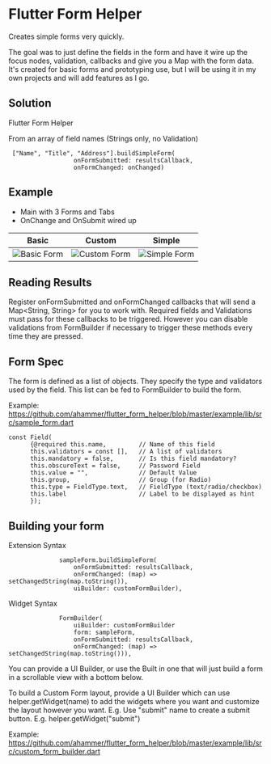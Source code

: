 # Flutter Form Helper
Creates simple forms very quickly.

The goal was to just define the fields in the form and have it wire up the focus nodes, validation, callbacks and give you a Map with the form data. It's created for basic forms and prototyping use, but I will be using it in my own projects and will add features as I go.

## Solution

Flutter Form Helper

From an array of field names (Strings only, no Validation)

     ["Name", "Title", "Address"].buildSimpleForm(
                      onFormSubmitted: resultsCallback,
                      onFormChanged: onChanged)

## Example
- Main with 3 Forms and Tabs
- OnChange and OnSubmit wired up

| Basic | Custom | Simple |
| ------ | ------ | ----- |
| ![Basic Form](https://raw.githubusercontent.com/ahammer/flutter_form_helper/master/example/screenshots/1.png) | ![Custom Form](https://raw.githubusercontent.com/ahammer/flutter_form_helper/master/example/screenshots/2.png) | ![Simple Form](https://raw.githubusercontent.com/ahammer/flutter_form_helper/master/example/screenshots/3.png) |


## Reading Results

  Register onFormSubmitted and onFormChanged callbacks that will send a Map<String, String> for you to work with. Required fields and Validations must pass for these callbacks to be triggered. However you can disable validations from FormBuilder if necessary to trigger these methods every time they are pressed.

## Form Spec

The form is defined as a list of <Field> objects. They specify the type and validators used by the field. This list can be fed to FormBuilder to build the form.

Example: https://github.com/ahammer/flutter_form_helper/blob/master/example/lib/src/sample_form.dart

    const Field(
          {@required this.name,         // Name of this field
          this.validators = const [],   // A list of validators
          this.mandatory = false,       // Is this field mandatory?
          this.obscureText = false,     // Password Field
          this.value = "",              // Default Value
          this.group,                   // Group (for Radio)
          this.type = FieldType.text,   // FieldType (text/radio/checkbox)
          this.label                    // Label to be displayed as hint
          });

## Building your form

Extension Syntax
              
                  sampleForm.buildSimpleForm(                      
                      onFormSubmitted: resultsCallback,
                      onFormChanged: (map) => setChangedString(map.toString()),
                      uiBuilder: customFormBuilder),
                      

Widget Syntax

                  FormBuilder(
                      uiBuilder: customFormBuilder
                      form: sampleForm,
                      onFormSubmitted: resultsCallback,
                      onFormChanged: (map) => setChangedString(map.toString())),


You can provide a UI Builder, or use the Built in one that will just build a form in a scrollable view with a bottom below.

To build a Custom Form layout, provide a UI Builder which can use helper.getWidget(name) to add the widgets where you want and customize the layout however you want. E.g. Use "submit" name to create a submit button. E.g. helper.getWidget("submit")

Example: https://github.com/ahammer/flutter_form_helper/blob/master/example/lib/src/custom_form_builder.dart

